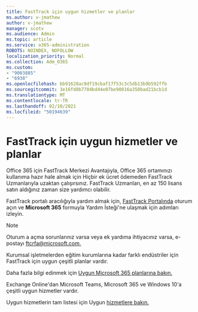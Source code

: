 ```yaml
---
title: FastTrack için uygun hizmetler ve planlar
ms.author: v-jmathew
author: v-jmathew
manager: scotv
ms.audience: Admin
ms.topic: article
ms.service: o365-administration
ROBOTS: NOINDEX, NOFOLLOW
localization_priority: Normal
ms.collection: Adm_O365
ms.custom:
- "9003885"
- "6938"
ms.openlocfilehash: bb91628ac9df19cbaf17f53c3c5db13b9b592ffb
ms.sourcegitcommit: 3e16fd8b7704bd44e07be90816a350bad21bcb1d
ms.translationtype: MT
ms.contentlocale: tr-TR
ms.lasthandoff: 02/10/2021
ms.locfileid: "50194639"
---
```

# <a name="eligible-services-and-plans-for-fasttrack"></a>FastTrack için uygun hizmetler ve planlar

Office 365 için FastTrack Merkezi Avantajıyla, Office 365 ortamınızı kullanıma hazır hale almak için Hiçbir ek ücret ödemeden FastTrack Uzmanlarıyla uzaktan çalışırsınız. FastTrack Uzmanları, en az 150 lisans satın aldığınız zaman size yardımcı olabilir.

FastTrack portalı aracılığıyla yardım almak için, [FastTrack Portalında](https://go.microsoft.com/fwlink/?linkid=2125443) oturum açın ve **Microsoft 365** formuyla Yardım İsteği'ne ulaşmak için adımları izleyin.

> [!NOTE]
> Oturum a açma sorunlarınız varsa veya ek yardıma ihtiyacınız varsa, e-postayı [ftcrfa@microsoft.com.](mailto:ftcrfa@microsoft.com)

Kurumsal işletmelerden eğitim kurumlarına kadar farklı endüstriler için FastTrack için uygun çeşitli planlar vardır.

Daha fazla bilgi edinmek için [Uygun Microsoft 365 planlarına bakın.](https://go.microsoft.com/fwlink/?linkid=2125459)

Exchange Online'dan Microsoft Teams, Microsoft 365 ve Windows 10'a çeşitli uygun hizmetler vardır.

Uygun hizmetlerin tam listesi için Uygun [hizmetlere bakın.](https://go.microsoft.com/fwlink/?linkid=2125636)
